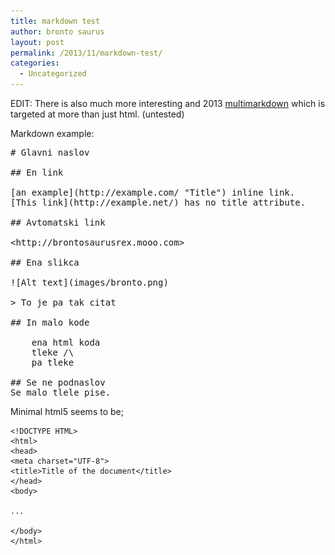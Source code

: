```yaml
---
title: markdown test
author: bronto saurus
layout: post
permalink: /2013/11/markdown-test/
categories:
  - Uncategorized
---
```

EDIT: There is also much more interesting and 2013 [multimarkdown][1] which is targeted at more than just html. (untested)

Markdown example:

<pre># Glavni naslov 

## En link 

[an example](http://example.com/ "<span>Title</span>") inline link. 
[This link](http://example.net/) has no title attribute. 

## Avtomatski link 

<span>&lt;</span><span>http://brontosaurusrex.mooo.com</span><span>&gt;</span> 

## Ena slikca 

![Alt text](images/bronto.png) 

<span>&gt;</span> To je pa tak citat 

## In malo kode 

    ena html koda 
    tleke /\ 
    pa tleke 

## Se ne podnaslov 
Se malo tlele pise. 
</pre>

Minimal html5 seems to be;

    <!DOCTYPE HTML>
    <html>
    <head>
    <meta charset="UTF-8">
    <title>Title of the document</title>
    </head>
    <body>
    
    ...
    
    </body>
    </html>

 [1]: http://fletcherpenney.net/multimarkdown/
